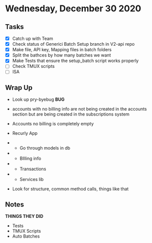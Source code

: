 # Wednesday, December 30 2020
## Tasks
- [x] Catch up with Team
- [x] Check status of Generici Batch Setup branch in V2-api repo
- [x] Make file, API key, Mapping files in batch folders
- [x] Split the bathces by how many batches we want
- [x] Make Tests that ensure the setup_batch script works properly
- [ ] Check TMUX scripts
- [ ] ISA

## Wrap Up
* Look up pry-byebug
**BUG**
* accounts with no billing info are not being created in the accounts section but are being created in the subscriptions system
* Accounts no billing is completely empty

* Recurly App
* * Go through models in db
* * BIlling info
* * Transactions
* * Services lib
* Look for structure, common method calls, things like that

## Notes
**THINGS THEY DID**
* Tests
* TMUX Scripts
* Auto Batches

